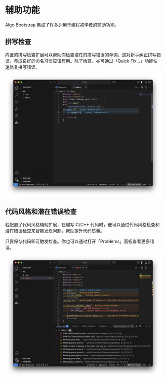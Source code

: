 # 辅助功能

Algo Bootstrap 集成了许多适用于编程初学者的辅助功能。

## 拼写检查

内置的拼写检查扩展可以帮助你检查潜在的拼写错误的单词。这对新手纠正拼写错误，养成良好的命名习惯应该有用。除了检查，亦可通过「Quick Fix...」功能快速修复拼写错误。

![拼写检查](./assets/accessibility-拼写检查.png)

## 代码风格和潜在错误检查

若配置了代码风格辅助扩展，在编写 C/C++ 代码时，便可以通过代码风格检查和潜在错误检查来智能发现问题，帮助提升代码质量。

只要保存代码即可触发检查。你也可以通过打开「Problems」面板查看更多错误。

![代码风格检查](./assets/accessibility-代码风格检查.png)
